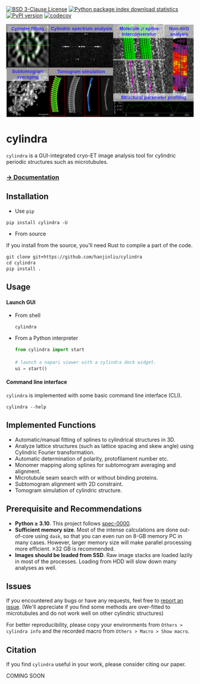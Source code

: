 [![BSD 3-Clause License](https://img.shields.io/pypi/l/cylindra.svg?color=green)](https://github.com/hanjinliu/cylindra/blob/main/LICENSE)
[![Python package index download statistics](https://img.shields.io/pypi/dm/cylindra.svg)](https://pypistats.org/packages/cylindra)
[![PyPI version](https://badge.fury.io/py/cylindra.svg)](https://badge.fury.io/py/cylindra)
[![codecov](https://codecov.io/gh/hanjinliu/cylindra/graph/badge.svg?token=X1F259JYT5)](https://codecov.io/gh/hanjinliu/cylindra)

![](https://github.com/hanjinliu/cylindra/blob/main/resources/fig.png)

# cylindra

`cylindra` is a GUI-integrated cryo-ET image analysis tool for cylindric periodic
structures such as microtubules.

### [&rarr; Documentation](https://hanjinliu.github.io/cylindra/)

## Installation

- Use `pip`

```shell
pip install cylindra -U
```

- From source

If you install from the source, you'll need Rust to compile a part of the code.

```shell
git clone git+https://github.com/hanjinliu/cylindra
cd cylindra
pip install .
```

## Usage

#### Launch GUI

- From shell

  ```shell
  cylindra
  ```

- From a Python interpreter

  ```python
  from cylindra import start

  # launch a napari viewer with a cylindra dock widget.
  ui = start()
  ```

#### Command line interface

`cylindra` is implemented with some basic command line interface (CLI).

```shell
cylindra --help
```

## Implemented Functions

- Automatic/manual fitting of splines to cylindrical structures in 3D.
- Analyze lattice structures (such as lattice spacing and skew angle) using Cylindric
  Fourier transformation.
- Automatic determination of polarity, protofilament number etc.
- Monomer mapping along splines for subtomogram averaging and alignment.
- Microtubule seam search with or without binding proteins.
- Subtomogram alignment with 2D constraint.
- Tomogram simulation of cylindric structure.

## Prerequisite and Recommendations

- **Python &ge; 3.10**. This project follows [spec-0000](https://scientific-python.org/specs/spec-0000/).
- **Sufficient memory size**. Most of the intense calculations are done out-of-core
  using `dask`, so that you can even run on 8-GB memory PC in many cases. However,
  larger memory size will make parallel processing more efficient. &ge;32 GB is
  recommended.
- **Images should be loaded from SSD**. Raw image stacks are loaded lazily in most of
  the processes. Loading from HDD will slow down many analyses as well.

## Issues

If you encountered any bugs or have any requests, feel free to
[report an issue](https://github.com/hanjinliu/cylindra/issues/new).
(We'll appreciate if you find some methods are over-fitted to microtubules and do not
work well on other cylindric structures)

For better reproducibility, please copy your environments from `Others > cylindra info`
and the recorded macro from `Others > Macro > Show macro`.

## Citation

If you find `cylindra` useful in your work, please consider citing our paper.

COMING SOON
